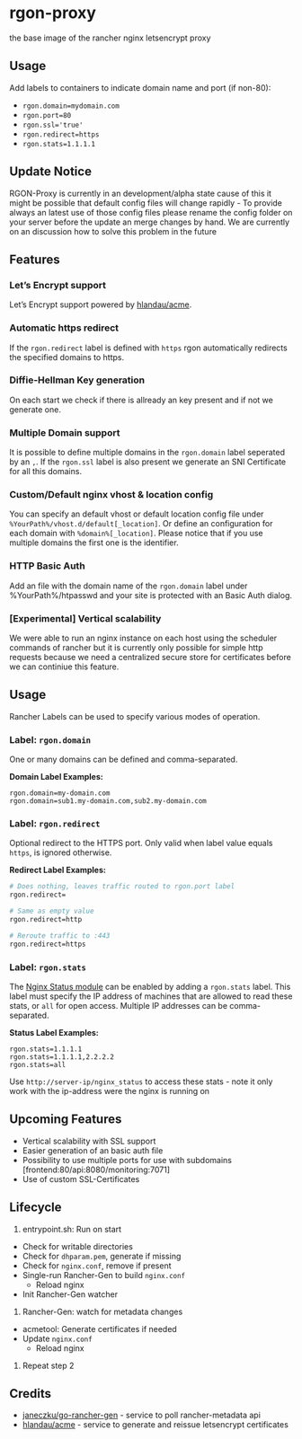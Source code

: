 # rgon-proxy
the base image of the rancher nginx letsencrypt proxy

## Usage

Add labels to containers to indicate domain name and port (if non-80):

- `rgon.domain=mydomain.com`
- `rgon.port=80`
- `rgon.ssl='true'`
- `rgon.redirect=https`
- `rgon.stats=1.1.1.1`

## Update Notice
RGON-Proxy is currently in an development/alpha state cause of this it might be possible that default config files will change rapidly - To provide always an latest use of those config files please rename the config folder on your server before the update an merge changes by hand. We are currently on an discussion how to solve this problem in the future

## Features

### Let’s Encrypt support
Let’s Encrypt support powered by [hlandau/acme](https://github.com/hlandau/acme).

### Automatic https redirect
If the `rgon.redirect` label is defined with `https` rgon automatically redirects the specified domains to https.

### Diffie-Hellman Key generation
On each start we check if there is allready an key present and if not we generate one.

### Multiple Domain support
It is possible to define multiple domains in the `rgon.domain` label seperated by an `,`.
If the `rgon.ssl` label is also present we generate an SNI Certificate for all this domains.

### Custom/Default nginx vhost & location config
You can specify an default vhost or default location config file under `%YourPath%/vhost.d/default[_location]`.
Or define an configuration for each domain with `%domain%[_location]`. Please notice that if you use multiple domains the first one is the identifier.

### HTTP Basic Auth
Add an file with the domain name of the `rgon.domain` label under %YourPath%/htpasswd and your site is protected with an Basic Auth dialog.

### [Experimental] Vertical scalability
We were able to run an nginx instance on each host using the scheduler commands of rancher but it is currently only possible for simple http requests because we need a centralized secure store for certificates before we can continiue this feature.

## Usage

Rancher Labels can be used to specify various modes of operation.

### Label: `rgon.domain`

One or many domains can be defined and comma-separated.

**Domain Label Examples:**

```
rgon.domain=my-domain.com
rgon.domain=sub1.my-domain.com,sub2.my-domain.com
```

### Label: `rgon.redirect`

Optional redirect to the HTTPS port. Only valid when label value equals `https`, is ignored otherwise.

**Redirect Label Examples:**

```sh
# Does nothing, leaves traffic routed to rgon.port label
rgon.redirect=

# Same as empty value
rgon.redirect=http

# Reroute traffic to :443
rgon.redirect=https

```

### Label: `rgon.stats`

The [Nginx Status module](https://nginx.org/en/docs/http/ngx_http_stub_status_module.html) can be enabled by adding a `rgon.stats` label. This label must specify the IP address of machines that are allowed to read these stats, or `all` for open access. Multiple IP addresses can be comma-separated.

**Status Label Examples:**

```
rgon.stats=1.1.1.1
rgon.stats=1.1.1.1,2.2.2.2
rgon.stats=all
```
Use `http://server-ip/nginx_status` to access these stats - note it only work with the ip-address were the nginx is running on


## Upcoming Features

- Vertical scalability with SSL support
- Easier generation of an basic auth file
- Possibility to use multiple ports for use with subdomains [frontend:80/api:8080/monitoring:7071]
- Use of custom SSL-Certificates


## Lifecycle

1. entrypoint.sh: Run on start
  - Check for writable directories
  - Check for `dhparam.pem`, generate if missing
  - Check for `nginx.conf`, remove if present
  - Single-run Rancher-Gen to build `nginx.conf`
    - Reload nginx
  - Init Rancher-Gen watcher
1. Rancher-Gen: watch for metadata changes
  - acmetool: Generate certificates if needed
  - Update `nginx.conf`
    - Reload nginx
1. Repeat step 2

## Credits

- [janeczku/go-rancher-gen](https://github.com/janeczku/go-rancher-gen) - service to poll rancher-metadata api
- [hlandau/acme](https://github.com/hlandau/acme) - service to generate and reissue letsencrypt certificates